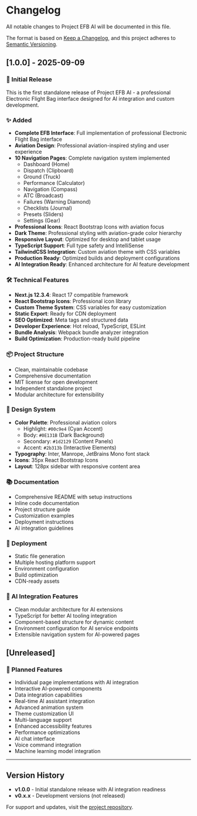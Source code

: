 # Changelog

All notable changes to Project EFB AI will be documented in this file.

The format is based on [Keep a Changelog](https://keepachangelog.com/en/1.0.0/),
and this project adheres to [Semantic Versioning](https://semver.org/spec/v2.0.0.html).

## [1.0.0] - 2025-09-09

### 🎉 Initial Release

This is the first standalone release of Project EFB AI - a professional Electronic Flight Bag interface designed for AI integration and custom development.

### ✨ Added
- **Complete EFB Interface**: Full implementation of professional Electronic Flight Bag interface
- **Aviation Design**: Professional aviation-inspired styling and user experience
- **10 Navigation Pages**: Complete navigation system implemented
  - Dashboard (Home)
  - Dispatch (Clipboard)
  - Ground (Truck)
  - Performance (Calculator)
  - Navigation (Compass)
  - ATC (Broadcast)
  - Failures (Warning Diamond)
  - Checklists (Journal)
  - Presets (Sliders)
  - Settings (Gear)
- **Professional Icons**: React Bootstrap Icons with aviation focus
- **Dark Theme**: Professional styling with aviation-grade color hierarchy
- **Responsive Layout**: Optimized for desktop and tablet usage
- **TypeScript Support**: Full type safety and IntelliSense
- **TailwindCSS Integration**: Custom aviation theme with CSS variables
- **Production Ready**: Optimized builds and deployment configurations
- **AI Integration Ready**: Enhanced architecture for AI feature development

### 🛠 Technical Features
- **Next.js 12.3.4**: React 17 compatible framework
- **React Bootstrap Icons**: Professional icon library
- **Custom Theme System**: CSS variables for easy customization
- **Static Export**: Ready for CDN deployment
- **SEO Optimized**: Meta tags and structured data
- **Developer Experience**: Hot reload, TypeScript, ESLint
- **Bundle Analysis**: Webpack bundle analyzer integration
- **Build Optimization**: Production-ready build pipeline

### 📦 Project Structure
- Clean, maintainable codebase
- Comprehensive documentation
- MIT license for open development
- Independent standalone project
- Modular architecture for extensibility

### 🎨 Design System
- **Color Palette**: Professional aviation colors
  - Highlight: `#00c9e4` (Cyan Accent)
  - Body: `#0E131B` (Dark Background)
  - Secondary: `#1d2129` (Content Panels)
  - Accent: `#2b313b` (Interactive Elements)
- **Typography**: Inter, Manrope, JetBrains Mono font stack
- **Icons**: 35px React Bootstrap Icons
- **Layout**: 128px sidebar with responsive content area

### 📚 Documentation
- Comprehensive README with setup instructions
- Inline code documentation
- Project structure guide
- Customization examples
- Deployment instructions
- AI integration guidelines

### 🚀 Deployment
- Static file generation
- Multiple hosting platform support
- Environment configuration
- Build optimization
- CDN-ready assets

### 🤖 AI Integration Features
- Clean modular architecture for AI extensions
- TypeScript for better AI tooling integration
- Component-based structure for dynamic content
- Environment configuration for AI service endpoints
- Extensible navigation system for AI-powered pages

## [Unreleased]

### 🔮 Planned Features
- Individual page implementations with AI integration
- Interactive AI-powered components
- Data integration capabilities
- Real-time AI assistant integration
- Advanced animation system
- Theme customization UI
- Multi-language support
- Enhanced accessibility features
- Performance optimizations
- AI chat interface
- Voice command integration
- Machine learning model integration

---

## Version History

- **v1.0.0** - Initial standalone release with AI integration readiness
- **v0.x.x** - Development versions (not released)

For support and updates, visit the [project repository](https://github.com/IcantCode1010/project-efb-ai).